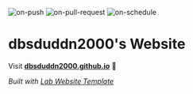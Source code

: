 
  ![on-push](../../actions/workflows/on-push.yaml/badge.svg)
  ![on-pull-request](../../actions/workflows/on-pull-request.yaml/badge.svg)
  ![on-schedule](../../actions/workflows/on-schedule.yaml/badge.svg)

  # dbsduddn2000's Website

  Visit **[dbsduddn2000.github.io](https://dbsduddn2000.github.io)** 🚀

  _Built with [Lab Website Template](https://greene-lab.gitbook.io/lab-website-template-docs)_
